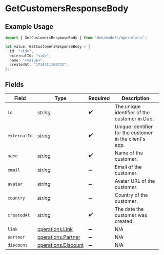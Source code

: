 # GetCustomersResponseBody

## Example Usage

```typescript
import { GetCustomersResponseBody } from "dub/models/operations";

let value: GetCustomersResponseBody = {
  id: "<id>",
  externalId: "<id>",
  name: "<value>",
  createdAt: "1734711100732",
};
```

## Fields

| Field                                                      | Type                                                       | Required                                                   | Description                                                |
| ---------------------------------------------------------- | ---------------------------------------------------------- | ---------------------------------------------------------- | ---------------------------------------------------------- |
| `id`                                                       | *string*                                                   | :heavy_check_mark:                                         | The unique identifier of the customer in Dub.              |
| `externalId`                                               | *string*                                                   | :heavy_check_mark:                                         | Unique identifier for the customer in the client's app.    |
| `name`                                                     | *string*                                                   | :heavy_check_mark:                                         | Name of the customer.                                      |
| `email`                                                    | *string*                                                   | :heavy_minus_sign:                                         | Email of the customer.                                     |
| `avatar`                                                   | *string*                                                   | :heavy_minus_sign:                                         | Avatar URL of the customer.                                |
| `country`                                                  | *string*                                                   | :heavy_minus_sign:                                         | Country of the customer.                                   |
| `createdAt`                                                | *string*                                                   | :heavy_check_mark:                                         | The date the customer was created.                         |
| `link`                                                     | [operations.Link](../../models/operations/link.md)         | :heavy_minus_sign:                                         | N/A                                                        |
| `partner`                                                  | [operations.Partner](../../models/operations/partner.md)   | :heavy_minus_sign:                                         | N/A                                                        |
| `discount`                                                 | [operations.Discount](../../models/operations/discount.md) | :heavy_minus_sign:                                         | N/A                                                        |